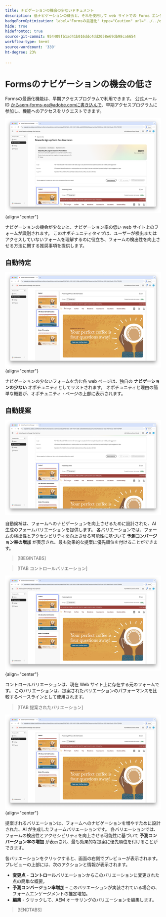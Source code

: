 ```yaml
---
title: ナビゲーションの機会の少ないドキュメント
description: 低ナビゲーションの機会と、それを使用して web サイトでの Forms エンゲージメントを向上させる方法について説明します。
badgeFormOptimization: label="Formsの最適化" type="Caution" url="../../opportunity-types/form-optimization.md" tooltip="Formsの最適化"
hide: true
hidefromtoc: true
source-git-commit: 954409fb1ad41b016ddc4dd2058e69db98ca6654
workflow-type: tm+mt
source-wordcount: '330'
ht-degree: 23%

---
```



# Formsのナビゲーションの機会の低さ

<span class="preview"> Formsの最適化機能は、早期アクセスプログラムで利用できます。 公式メール ID からaem-forms-ea@adobe.comに書き込んで、早期アクセスプログラムに参加し、機能へのアクセスをリクエストできます。</span>

![ ナビゲーションの機会が少ない ](./assets/low-navigation/hero.png){align="center"}

ナビゲーションの機会が少ないと、ナビゲーション率の低い web サイト上のフォームが識別されます。 このオポチュニティタイプは、ユーザーが検出またはアクセスしていないフォームを理解するのに役立ち、フォームの検出性を向上させる方法に関する推奨事項を提供します。

## 自動特定

![ 低ナビゲーションの自動識別 ](./assets/low-navigation/auto-identify.png){align="center"}

ナビゲーションの少ないフォームを含む各 web ページは、独自の **ナビゲーションの少ない** オポチュニティとしてリストされます。 オポチュニティと理由の簡単な概要が、オポチュニティ・ページの上部に表示されます。

## 自動提案

![ 低ナビゲーションの自動候補 ](./assets/low-navigation/auto-suggest.png)

自動候補は、フォームへのナビゲーションを向上させるために設計された、AI 生成のフォームバリエーションを提供します。 各バリエーションでは、フォームの検出性とアクセシビリティを向上させる可能性に基づいて **予測コンバージョン率の増加** が表示され、最も効果的な提案に優先順位を付けることができます。

>[!BEGINTABS]

>[!TAB コントロールバリエーション]

![コントロールバリエーション](./assets/low-navigation/control-variation.png){align="center"}

コントロールバリエーションは、現在 Web サイト上に存在する元のフォームです。 このバリエーションは、提案されたバリエーションのパフォーマンスを比較するベースラインとして使用されます。

>[!TAB 提案されたバリエーション]

![提案されたバリエーション](./assets/low-navigation/suggested-variations.png){align="center"}

提案されるバリエーションは、フォームへのナビゲーションを増やすために設計された、AI が生成したフォームバリエーションです。 各バリエーションでは、フォームの検出性とアクセシビリティを向上させる可能性に基づいて **予測コンバージョン率の増加** が表示され、最も効果的な提案に優先順位を付けることができます。

各バリエーションをクリックすると、画面の右側でプレビューが表示されます。プレビューの上部には、次のアクションと情報が表示されます。

* **変更点** - **コントロール**&#x200B;バリエーションからこのバリエーションに変更された点の簡単な概要。
* **予測コンバージョン率増加** – このバリエーションが実装されている場合の、フォームエンゲージメントの推定増加。
* **編集** - クリックして、AEM オーサリングのバリエーションを編集します。

>[!ENDTABS]

<!-- 

## Auto-optimize

[!BADGE Ultimate]{type=Positive tooltip="Ultimate"}

![Auto-optimize low navigation](./assets/low-views/auto-optimize.png){align="center"}

Sites Optimizer Ultimate adds the ability to deploy auto-optimization for the issues found by the low navigation opportunity.

>[!BEGINTABS]

>[!TAB Test multiple]


>[!TAB Publish selected]

{{auto-optimize-deploy-optimization-slack}}

>[!TAB Request approval]

{{auto-optimize-request-approval}}

>[!ENDTABS]

-->
